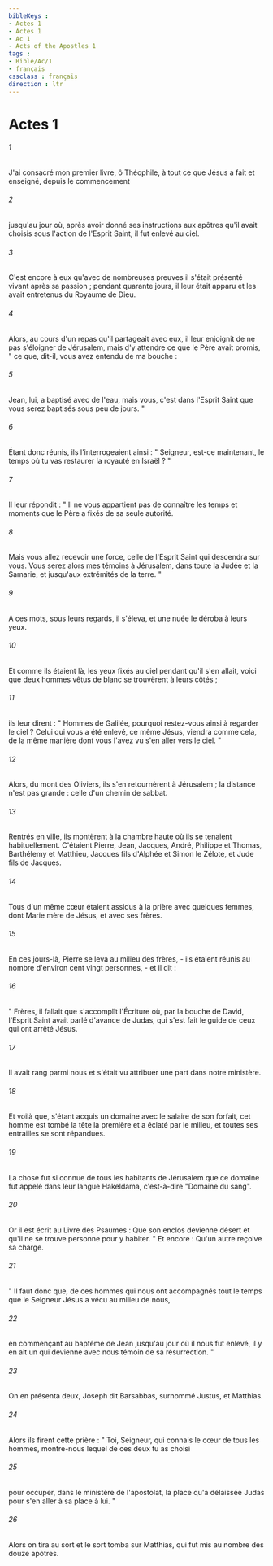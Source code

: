 ```yaml
---
bibleKeys : 
- Actes 1
- Actes 1
- Ac 1
- Acts of the Apostles 1
tags : 
- Bible/Ac/1
- français
cssclass : français
direction : ltr
---
```


# Actes 1

###### 1
J'ai consacré mon premier livre, ô Théophile, à tout ce que Jésus a fait et enseigné, depuis le commencement 
###### 2
jusqu'au jour où, après avoir donné ses instructions aux apôtres qu'il avait choisis sous l'action de l'Esprit Saint, il fut enlevé au ciel. 
###### 3
C'est encore à eux qu'avec de nombreuses preuves il s'était présenté vivant après sa passion ; pendant quarante jours, il leur était apparu et les avait entretenus du Royaume de Dieu. 
###### 4
Alors, au cours d'un repas qu'il partageait avec eux, il leur enjoignit de ne pas s'éloigner de Jérusalem, mais d'y attendre ce que le Père avait promis, " ce que, dit-il, vous avez entendu de ma bouche : 
###### 5
Jean, lui, a baptisé avec de l'eau, mais vous, c'est dans l'Esprit Saint que vous serez baptisés sous peu de jours. " 
###### 6
Étant donc réunis, ils l'interrogeaient ainsi : " Seigneur, est-ce maintenant, le temps où tu vas restaurer la royauté en Israël ? " 
###### 7
Il leur répondit : " Il ne vous appartient pas de connaître les temps et moments que le Père a fixés de sa seule autorité. 
###### 8
Mais vous allez recevoir une force, celle de l'Esprit Saint qui descendra sur vous. Vous serez alors mes témoins à Jérusalem, dans toute la Judée et la Samarie, et jusqu'aux extrémités de la terre. " 
###### 9
A ces mots, sous leurs regards, il s'éleva, et une nuée le déroba à leurs yeux. 
###### 10
Et comme ils étaient là, les yeux fixés au ciel pendant qu'il s'en allait, voici que deux hommes vêtus de blanc se trouvèrent à leurs côtés ; 
###### 11
ils leur dirent : " Hommes de Galilée, pourquoi restez-vous ainsi à regarder le ciel ? Celui qui vous a été enlevé, ce même Jésus, viendra comme cela, de la même manière dont vous l'avez vu s'en aller vers le ciel. " 
###### 12
Alors, du mont des Oliviers, ils s'en retournèrent à Jérusalem ; la distance n'est pas grande : celle d'un chemin de sabbat. 
###### 13
Rentrés en ville, ils montèrent à la chambre haute où ils se tenaient habituellement. C'étaient Pierre, Jean, Jacques, André, Philippe et Thomas, Barthélemy et Matthieu, Jacques fils d'Alphée et Simon le Zélote, et Jude fils de Jacques. 
###### 14
Tous d'un même cœur étaient assidus à la prière avec quelques femmes, dont Marie mère de Jésus, et avec ses frères. 
###### 15
En ces jours-là, Pierre se leva au milieu des frères, - ils étaient réunis au nombre d'environ cent vingt personnes, - et il dit : 
###### 16
" Frères, il fallait que s'accomplît l'Écriture où, par la bouche de David, l'Esprit Saint avait parlé d'avance de Judas, qui s'est fait le guide de ceux qui ont arrêté Jésus. 
###### 17
Il avait rang parmi nous et s'était vu attribuer une part dans notre ministère. 
###### 18
Et voilà que, s'étant acquis un domaine avec le salaire de son forfait, cet homme est tombé la tête la première et a éclaté par le milieu, et toutes ses entrailles se sont répandues. 
###### 19
La chose fut si connue de tous les habitants de Jérusalem que ce domaine fut appelé dans leur langue Hakeldama, c'est-à-dire "Domaine du sang". 
###### 20
Or il est écrit au Livre des Psaumes : Que son enclos devienne désert et qu'il ne se trouve personne pour y habiter. " Et encore : Qu'un autre reçoive sa charge. 
###### 21
" Il faut donc que, de ces hommes qui nous ont accompagnés tout le temps que le Seigneur Jésus a vécu au milieu de nous, 
###### 22
en commençant au baptême de Jean jusqu'au jour où il nous fut enlevé, il y en ait un qui devienne avec nous témoin de sa résurrection. " 
###### 23
On en présenta deux, Joseph dit Barsabbas, surnommé Justus, et Matthias. 
###### 24
Alors ils firent cette prière : " Toi, Seigneur, qui connais le cœur de tous les hommes, montre-nous lequel de ces deux tu as choisi 
###### 25
pour occuper, dans le ministère de l'apostolat, la place qu'a délaissée Judas pour s'en aller à sa place à lui. " 
###### 26
Alors on tira au sort et le sort tomba sur Matthias, qui fut mis au nombre des douze apôtres. 
